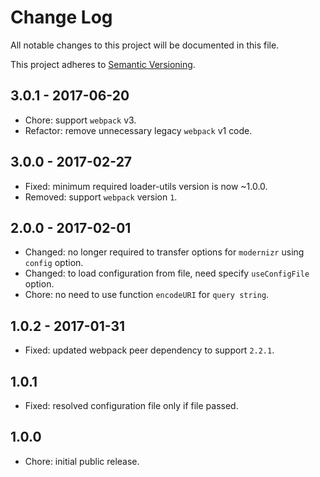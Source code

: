 # Change Log

All notable changes to this project will be documented in this file.

This project adheres to [Semantic Versioning](http://semver.org).

## 3.0.1 - 2017-06-20

- Chore: support `webpack` v3.
- Refactor: remove unnecessary legacy `webpack` v1 code.

## 3.0.0 - 2017-02-27

- Fixed: minimum required loader-utils version is now ~1.0.0.
- Removed: support `webpack` version `1`.

## 2.0.0 - 2017-02-01

- Changed: no longer required to transfer options for `modernizr` using `config` option.
- Changed: to load configuration from file, need specify `useConfigFile` option.
- Chore: no need to use function `encodeURI` for `query string`.

## 1.0.2 - 2017-01-31

- Fixed: updated webpack peer dependency to support `2.2.1`.

## 1.0.1

- Fixed: resolved configuration file only if file passed.

## 1.0.0

- Chore: initial public release.
